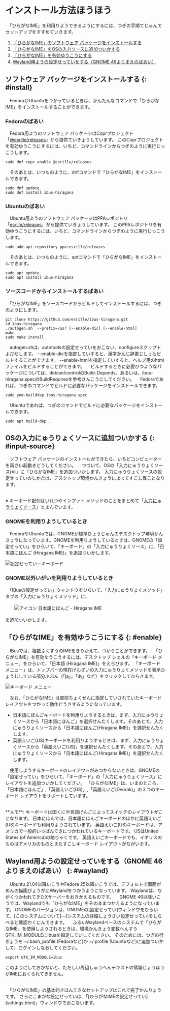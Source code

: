 # インストール￹方法￺ほうほう￻

　「ひらがなIME」を￹利用￺りよう￻できるようにするには、つぎの￹手順￺てじゅん￻でセットアップをすすめていきます。

1. [「ひらがなIME」のソフトウェア パッケージをインストールする](#install)
2. [「ひらがなIME」をOSの入力ソースに￹追加￺ついか￻する](#input-source)
3. [「ひらがなIME」を￹有効￺ゆうこう￻にする](#enable)
4. [Wayland￹用￺よう￻の￹設定￺せってい￻をする（GNOME 46よりまえのばあい）](#wayland)

## ソフトウェア パッケージをインストールする {: #install}

　FedoraかUbuntuをつかっているときは、かんたんなコマンドで「ひらがなIME」をインストールすることができます。

### Fedoraのばあい

　Fedora￹用￺よう￻のソフトウェア パッケージはCoprプロジェクト「[@esrille/releases](https://copr.fedorainfracloud.org/coprs/g/esrille/releases/)」から￹提供￺ていきょう￻しています。
このCoprプロジェクトを￹有効￺ゆうこう￻にするには、いちど、コマンドラインからつぎのように￹実行￺じっこう￻します。

```
sudo dnf copr enable @esrille/releases
```

　そのあとは、いつものように、dnfコマンドで「ひらがなIME」をインストールできます。

```
sudo dnf update
sudo dnf install ibus-hiragana
```

### Ubuntuのばあい

　Ubuntu￹用￺よう￻のソフトウェア パッケージはPPAレポジトリ「[esrille/releases](https://launchpad.net/~esrille/+archive/ubuntu/releases)」から￹提供￺ていきょう￻しています。
このPPAレポジトリを￹有効￺ゆうこう￻にするには、いちど、コマンドラインからつぎのように￹実行￺じっこう￻します。

```
sudo add-apt-repository ppa:esrille/releases
```

　そのあとは、いつものように、aptコマンドで「ひらがなIME」をインストールできます。
```
sudo apt update
sudo apt install ibus-hiragana
```

### ソースコードからインストールするばあい

　「ひらがなIME」をソースコードからビルドしてインストールするには、つぎのようにします。

```
git clone https://github.com/esrille/ibus-hiragana.git
cd ibus-hiragana
./autogen.sh  --prefix=/usr [--enable-dic] [--enable-html]
make
sudo make install
```

　autogen.shは、autotoolsの￹設定￺せってい￻をおこない、configureスクリプトよびだします。
--enable-dicを￹指定￺してい￻すると、￹漢字￺かんじ￻￹辞書￺じしょ￻もビルドすることができます。
--enable-htmlを￹指定￺してい￻すると、ヘルプ用のhtmlファイルをビルドすることができます。
　ビルドするときに￹必要￺ひつよう￻なパッケージについては、debian/controlのBuild-Depends、あるいは、ibus-hiragana.specのBuildRequiresを￹参考￺さんこう￻にしてください。
　Fedoraであれば、つぎのコマンドでビルドに必要なパッケージをインストールできます。

```
sudo yum-builddep ibus-hiragana.spec
```

　Ubuntuであれば、つぎのコマンドでビルドに必要なパッケージをインストールできます。
```
sudo apt build-dep .
```

## OSの￹入力￺にゅうりょく￻ソースに￹追加￺ついか￻する {: #input-source}

　ソフトウェア パッケージのインストールができたら、いちどコンピューターを￹再￺さい￻￹起動￺きどう￻してください。
　つづいて、OSの「￹入力￺にゅうりょく￻ソース(※)」に「ひらがなIME」を￹追加￺ついか￻します。
￹入力￺にゅうりょく￻ソースの￹設定￺せってい￻のしかたは、デスクトップ￹環境￺かんきょう￻によってすこし￹異￺こと￻なります。

<br>※ キーボード￹配列￺はいれつ￻やインプット メソッドのことをまとめて「[￹入力￺にゅうりょく￻ソース](https://wiki.gnome.org/Design/OS/LanguageInput)」とよんでいます。

### GNOMEを￹利用￺りよう￻しているとき

　FedoraやUbuntuでは、GNOMEが￹標準￺ひょうじゅん￻のデスクトップ￹環境￺かんきょう￻になっています。GNOMEを￹利用￺りよう￻しているときは、GNOMEの「￹設定￺せってい￻」をひらいて、「キーボード」の「￹入力￺にゅうりょく￻ソース」に、「￹日本語￺にほんご￻ (Hiragana IME)」を￹追加￺ついか￻します。

![￹設定￺せってい￻—キーボード](settings-keyboard.png)

### GNOME￹以外￺いがい￻を￹利用￺りよう￻しているとき

　「IBusの￹設定￺せってい￻」ウィンドウをひらいて、「￹入力￺にゅうりょく￻メソッド」タブの「￹入力￺にゅうりょく￻メソッド」に、
<br><br>
　　![アイコン](icon.png) ￹日本語￺にほんご￻ - Hiragana IME
<br><br>
を￹追加￺ついか￻します。

## 「ひらがなIME」を￹有効￺ゆうこう￻にする {: #enable}

　IBusでは、￹複数￺ふくすう￻のIMEをきりかえて、つかうことができます。
　「ひらがなIME」を￹有効￺ゆうこう￻するには、デスクトップ シェルの「キーボード メニュー」をひらいて、「日本語 (Hiragana IME)」をえらびます。
「キーボード メニュー」は、トップバーの￹現在￺げんざい￻の￹入力￺にゅうりょく￻メソッドを￹表示￺ひょうじ￻している￹部分￺ぶぶん￻（「<nobr>ja</nobr>｣，｢<nobr>あ</nobr>」など）をクリックしてひらきます。

![キーボード メニュー](keyboard-menu.png)

　なお、「ひらがなIME」は￹直前￺ちょくぜん￻に￹指定￺してい￻されていたキーボード レイアウトをつかって￹動作￺どうさ￻するようになっています。

- ￹日本語￺にほんご￻キーボードを￹利用￺りよう￻するときは、まず、￹入力￺にゅうりょく￻ソースから「￹日本語￺にほんご￻」を￹選択￺せんたく￻します。そのあとで、￹入力￺にゅうりょく￻ソースから「￹日本語￺にほんご￻(Hiragana IME)」を￹選択￺せんたく￻します。
- ￹英語￺えいご￻(US)キーボードを￹利用￺りよう￻するときは、まず、￹入力￺にゅうりょく￻ソースから「￹英語￺えいご￻(US)」を￹選択￺せんたく￻します。そのあとで、￹入力￺にゅうりょく￻ソースから「￹日本語￺にほんご￻(Hiragana IME)」を￹選択￺せんたく￻します。

　￹使用￺しよう￻するキーボードのレイアウトがみつからないときは、GNOMEの「￹設定￺せってい￻」をひらいて、「キーボード」の「￹入力￺にゅうりょく￻ソース」にレイアウトを￹追加￺ついか￻してください。
「ひらがなIME」は、いまのところ、「￹日本語￺にほんご￻」,「￹英語￺えいご￻(US)」,「￹英語￺えいご￻(Dvorak)」の３つのキーボード レイアウトをサポートしています。

<br>
**メモ**: キーボードは￹国￺くに￻や￹言語￺げんご￻によってスイッチのレイアウトがことなります。
￹日本￺にほん￻では、￹日本語￺にほんご￻キーボードのほかに￹英語￺えいご￻(US)キーボードも￹利用￺りよう￻されています。
￹英語￺えいご￻(US)キーボードは、アメリカで￹一般的￺いっぱんてき￻につかわれているキーボードです。
USはUnited States (of America)の￹略￺りゃく￻です。
￹英語￺えいご￻キーボードでも、イギリスのものはアメリカのものとまたすこしキーボード レイアウトがちがいます。

## Wayland￹用￺よう￻の￹設定￺せってい￻をする（GNOME 46よりまえのばあい） {: #wayland}

　Ubuntu 21.04￹以降￺いこう￻やFedora 25￹以降￺いこう￻では、デフォルトで￹画面￺がめん￻の￹描画￺びょうが￻にWaylandをつかうようになっています。
Waylandは、ながくつかわれてきたXサーバーをおきかえるものです。
　GNOME 46￹以降￺いこう￻では、Waylandでも「ひらがなIME」をそのままつかえるようになっています。
GNOMEのバージョンは、GNOMEの[￹設定￺せってい￻]ウィンドウをひらいて、[このシステムについて]—[システムの￹詳細￺しょうさい￻￹設定￺せってい￻]をしらべると￹確認￺かくにん￻できます。
　ふるいWaylandベースのシステムで「ひらがなIME」を￹使用￺しよう￻されるときは、￹環境￺かんきょう￻￹変数￺へんすう￻GTK_IM_MODULEにibusを￹指定￺してい￻してください。
そのためには、つぎの￹行￺ぎょう￻を ~/.bash_profile (Fedoraなど)か ~/.profile (Ubuntuなど)に￹追加￺ついか￻して、ログインしなおしてください。

```
export GTK_IM_MODULE=ibus
```

このようにしておかないと、ただしい￹周辺￺しゅうへん￻テキストの￹情報￺じょうほう￻がIMEにおくられてきません。

<br>
　「ひらがなIME」の￹基本的￺きほんてき￻なセットアップはこれで￹完了￺かんりょう￻です。
さらにこまかな￹設定￺せってい￻は、「[ひらがなIMEの￹設定￺せってい￻](settings.html)」ウィンドウでおこないます。


